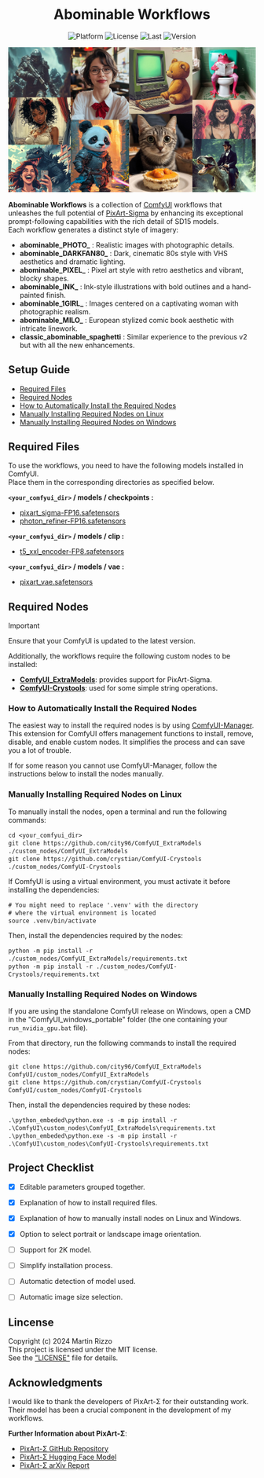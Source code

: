 <div align="center">

# Abominable Workflows

<p>
<img alt="Platform" src="https://img.shields.io/badge/platform-ComfyUI-33F">
<img alt="License"  src="https://img.shields.io/github/license/martin-rizzo/AbominableWorkflows?color=11D">
<img alt="Last"     src="https://img.shields.io/github/last-commit/martin-rizzo/AbominableWorkflows">
<img alt="Version"  src="https://img.shields.io/github/v/tag/martin-rizzo/AbominableWorkflows?label=version">
</p>

![Abominable Workflows Grid](./demo_images/abominable_grid.jpg)
</div>

**Abominable Workflows** is a collection of [ComfyUI](https://github.com/comfyanonymous/ComfyUI) workflows that unleashes the full potential of [PixArt-Sigma](https://github.com/PixArt-alpha/PixArt-sigma) by enhancing its exceptional prompt-following capabilities with the rich detail of SD15 models. <br/>
Each workflow generates a distinct style of imagery:

* **abominable_PHOTO_** : Realistic images with photographic details.
* **abominable_DARKFAN80_** : Dark, cinematic 80s style with VHS aesthetics and dramatic lighting.
* **abominable_PIXEL_** : Pixel art style with retro aesthetics and vibrant, blocky shapes.
* **abominable_INK_** : Ink-style illustrations with bold outlines and a hand-painted finish.
* **abominable_1GIRL_** : Images centered on a captivating woman with photographic realism.
* **abominable_MILO_** : European stylized comic book aesthetic with intricate linework.
* **classic_abominable_spaghetti** : Similar experience to the previous v2 but with all the new enhancements.


## Setup Guide

 * [Required Files](#required-files)
 * [Required Nodes](#required-nodes)
 * [How to Automatically Install the Required Nodes](#how-to-automatically-install-the-required-nodes)
 * [Manually Installing Required Nodes on Linux](#manually-installing-required-nodes-on-linux)
 * [Manually Installing Required Nodes on Windows](#manually-installing-required-nodes-on-windows)


## Required Files

To use the workflows, you need to have the following models installed in ComfyUI.<br/>
Place them in the corresponding directories as specified below.

__`<your_comfyui_dir>` / models / checkpoints :__
 * [pixart_sigma-FP16.safetensors](
   https://huggingface.co/martin-rizzo/AbominableWorkflows/tree/main)
 * [photon_refiner-FP16.safetensors](
   https://huggingface.co/martin-rizzo/AbominableWorkflows/tree/main)

__`<your_comfyui_dir>` / models / clip :__
 * [t5_xxl_encoder-FP8.safetensors](
   https://huggingface.co/martin-rizzo/AbominableWorkflows/tree/main)

__`<your_comfyui_dir>` / models / vae :__
 * [pixart_vae.safetensors](
   https://huggingface.co/martin-rizzo/AbominableWorkflows/tree/main)


## Required Nodes

> [!IMPORTANT]
> Ensure that your ComfyUI is updated to the latest version.

Additionally, the workflows require the following custom nodes to be installed:
 * [__ComfyUI_ExtraModels__](
   https://github.com/city96/ComfyUI_ExtraModels): provides support for PixArt-Sigma.
 * [__ComfyUI-Crystools__](
   https://github.com/crystian/ComfyUI-Crystools): used for some simple string operations.

### How to Automatically Install the Required Nodes

The easiest way to install the required nodes is by using [ComfyUI-Manager](https://github.com/ltdrdata/ComfyUI-Manager).
This extension for ComfyUI offers management functions to install, remove,
disable, and enable custom nodes. It simplifies the process and can save you
a lot of trouble.

If for some reason you cannot use ComfyUI-Manager, follow the instructions
below to install the nodes manually.

### Manually Installing Required Nodes on Linux

To manually install the nodes, open a terminal and run the following commands:
```
cd <your_comfyui_dir>
git clone https://github.com/city96/ComfyUI_ExtraModels ./custom_nodes/ComfyUI_ExtraModels
git clone https://github.com/crystian/ComfyUI-Crystools ./custom_nodes/ComfyUI-Crystools
```

If ComfyUI is using a virtual environment, you must activate it before installing
the dependencies:
```
# You might need to replace '.venv' with the directory
# where the virtual environment is located
source .venv/bin/activate
```

Then, install the dependencies required by the nodes:
```
python -m pip install -r ./custom_nodes/ComfyUI_ExtraModels/requirements.txt
python -m pip install -r ./custom_nodes/ComfyUI-Crystools/requirements.txt
```

### Manually Installing Required Nodes on Windows

If you are using the standalone ComfyUI release on Windows, open a CMD in
the "ComfyUI_windows_portable" folder (the one containing your `run_nvidia_gpu.bat`
file).

From that directory, run the following commands to install the required nodes:
```
git clone https://github.com/city96/ComfyUI_ExtraModels ComfyUI/custom_nodes/ComfyUI_ExtraModels
git clone https://github.com/crystian/ComfyUI-Crystools ComfyUI/custom_nodes/ComfyUI-Crystools
```

Then, install the dependencies required by these nodes:
```
.\python_embeded\python.exe -s -m pip install -r .\ComfyUI\custom_nodes\ComfyUI_ExtraModels\requirements.txt
.\python_embeded\python.exe -s -m pip install -r .\ComfyUI\custom_nodes\ComfyUI-Crystools\requirements.txt
```


## Project Checklist

- [x] Editable parameters grouped together.
- [x] Explanation of how to install required files.
- [x] Explanation of how to manually install nodes on Linux and Windows.
- [x] Option to select portrait or landscape image orientation.
- [ ] Support for 2K model.
- [ ] Simplify installation process.
- [ ] Automatic detection of model used.
- [ ] Automatic image size selection.


## Lincense

Copyright (c) 2024 Martin Rizzo  
This project is licensed under the MIT license.  
See the ["LICENSE"](LICENSE) file for details.


## Acknowledgments

I would like to thank the developers of PixArt-Σ for their outstanding work.
Their model has been a crucial component in the development of my workflows.

__Further Information about PixArt-Σ__:
  * [PixArt-Σ GitHub Repository](https://github.com/PixArt-alpha/PixArt-sigma)
  * [PixArt-Σ Hugging Face Model](https://huggingface.co/PixArt-alpha/PixArt-Sigma-XL-2-1024-MS)
  * [PixArt-Σ arXiv Report](https://arxiv.org/abs/2403.04692)

